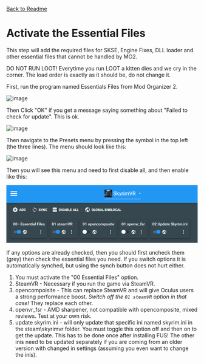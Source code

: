 [Back to Readme](https://github.com/Kvitekvist/FUS/blob/main/README.md)

# Activate the Essential Files

This step will add the required files for SKSE, Engine Fixes, DLL loader and other essential files that cannot be handled by MO2.

DO NOT RUN LOOT! Everytime you run LOOT a kitten dies and we cry in the corner. The load order is exactly as it should be, do not change it.

First, run the program named Essentials Files from Mod Organizer 2.

![image](https://i.ibb.co/KrvCB09/essentials1.jpg)

Then Click "OK" if you get a message saying something about "Failed to check for update". This is ok.

![image](https://i.ibb.co/P5mpMfH/enb2.jpg)

Then navigate to the Presets menu by pressing the symbol in the top left (the three lines). The menu should look like this:

![image](https://i.ibb.co/YkFSZJ1/enb3.jpg)

Then you will see this menu and need to first disable all, and then enable like this:

![image](https://github.com/Kvitekvist/FUS/blob/main/images/essential_files_steam.png?raw=true)

If any options are already checked, then you should first uncheck them (grey) then check the essential files you need. If you switch options it is automatically synched, but using the synch button does not hurt either.

1. You must activate the "00 Essential Files" option. 
2. SteamVR - Necessary if you run the game via SteamVR.
3. opencompoisite - This can replace SteamVR and will give Oculus users a strong performance boost. _Switch off the `01 steamVR` option in that case!_ They replace each other.
4. openvr_fsr - AMD sharpener, not compatible with opencomposite, mixed reviews. Test at your own risk.
5. update skyrim.ini - will only update that specific ini named skyrim.ini in the steam\skyrimvr folder. You must toggle this option off and then on to get the update. This has to be done once after installing FUS! The other inis need to be updated separately if you are coming from an older version with changed in settings (assuming you even want to change the inis).